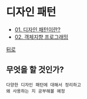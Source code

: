 # 디자인 패턴
* [01. 디자인 패턴이란?](01_Design_Pattern.md)
* [02. 객체지향 프로그래밍](02_OOP.md)

[뒤로](../README.md)  


## 무엇을 할 것인가?
    다양한 디자인 패턴에 대해서 정리하고 
    왜 사용하는 지 공부해볼 예정


